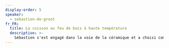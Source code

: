 ```yaml
---
display-order: 5
speaker:
  - sebastien-de-groot
fr_FR:
  title: La cuisson au feu de bois à haute température
  description: >-
    Sébastien s'est engagé dans la voie de la céramique et a choisi comme mode de révélation de l’argile, la cuisson au feu de bois à haute température (1300°C). Les longues cuissons aux bois lui permette d’aborder une expression céramique marquée par les flammes et les cendres. Son atelier est un espace d’expérimentation, d’apprentissage où il explore différentes techniques de modelage, tournage, découpe, émail, sérigraphie. L’étude de l’histoire de la céramique extrême orientale est au cœur de sa réflexion. Les formes, matières et tonalités des céramiques qu'il propose trouvent leur origine dans la nature, elles cherchent à accompagner notre quotidien, tout en révélant doucement leurs secrets.
---
```

